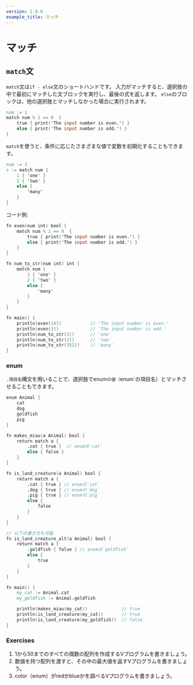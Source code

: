 ```yaml
---
version: 1.0.0
example_title: マッチ
---
```


# マッチ

## `match`文

`match`文は`if - else`文のショートハンドです。
入力がマッチすると、選択肢の中で最初にマッチした文ブロックを実行し、最後の式を返します。
`else`のブロックは、他の選択肢とマッチしなかった場合に実行されます。

```v
num := 1
match num % 2 == 0  {
    true { print('The input number is even.') }
    else { print('The input number is odd.') }
}
```

`match`を使うと、条件に応じたさまざまな値で変数を初期化することもできます。

```v
num := 3
s := match num {
    1 { 'one' }
    2 { 'two' }
    else {
        'many'
    }
}
```

コード例:

```v
fn even(num int) bool {
    match num % 2 == 0  {
        true { print('The input number is even.') }
        else { print('The input number is odd.') }
    }
}

fn num_to_str(num int) int {
    match num {
        1 { 'one' }
        2 { 'two' }
        else {
            'many'
        }
    }
}

fn main() {
    println(even(14))           // 'The input number is even.'
    println(even(3))            // 'The input number is odd.'
    println(num_to_str(1))      // 'one'
    println(num_to_str(2))      // 'two'
    println(num_to_str(352))    // 'many'
}
```

### enum

`.項目名`構文を用いることで、選択肢でenum`の値（`enum`の項目名）とマッチさせることもできます。

```v
enum Animal {
    cat
    dog
    goldfish
    pig
}

fn makes_miau(a Animal) bool {
    return match a {
        .cat { true }  // enumの`cat`
        else { false }
    }
}

fn is_land_creature(a Animal) bool {
    return match a {
        .cat { true } // enumの`cat`
        .dog { true } // enumの`dog`
        .pig { true } // enumの`pig`
        else {
            false
        }
    }
}

// 以下の書き方も可能
fn is_land_creature_alt(a Animal) bool {
    return match a {
        .goldfish { false } // enumの`goldfish`
        else {
            true
        }
    }
}

fn main() {
    my_cat := Animal.cat
    my_goldfish := Animal.goldfish

    println(makes_miau(my_cat))             // true
    println(is_land_creature(my_cat))       // true
    println(is_land_creature(my_goldfish))  // false
}
```

### Exercises

1. 1から50までのすべての偶数の配列を作成するVプログラムを書きましょう。
2. 数値を持つ配列を渡すと、その中の最大値を返すVプログラムを書きましょう。
3. color（enum）がredかblueかを調べるVプログラムを書きましょう。
